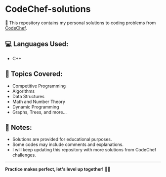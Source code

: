 # CodeChef-solutions

🚀 This repository contains my personal solutions to coding problems from [CodeChef](https://www.codechef.com/).

## 💻 Languages Used:
- C++

## 🎯 Topics Covered:
- Competitive Programming
- Algorithms
- Data Structures
- Math and Number Theory
- Dynamic Programming
- Graphs, Trees, and more...

## 📌 Notes:
- Solutions are provided for educational purposes.
- Some codes may include comments and explanations.
- I will keep updating this repository with more solutions from CodeChef challenges.

---

**Practice makes perfect, let's level up together!** 💪🚀
